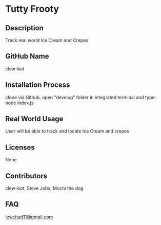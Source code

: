 # Tutty Frooty
## Description 
Track real world Ice Cream and Crepes
## GitHub Name
clew-bot
## Installation Process
clone via Github, open "develop" folder in integrated terminal and type: node index.js
## Real World Usage
User will be able to track and locate Ice Cream and crepes
## Licenses 
None
## Contributors
clew-bot, Steve Jobs, Mochi the dog
## FAQ
lewchad11@gmail.com
